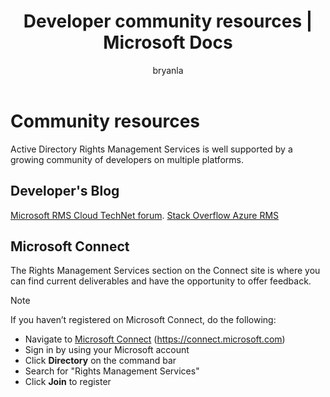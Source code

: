 ﻿---
# required metadata

title: Developer community resources | Microsoft Docs
description: Azure Information Protection is well supported by a growing community of developers on multiple platforms.
keywords:
author: bryanla
ms.author: bryanla
manager: barbkess
ms.date: 01/23/2017
ms.topic: conceptual
ms.service: information-protection
ms.assetid: e3bdaa6d-e8ca-421a-a429-553bfc54b78b
# optional metadata

#ROBOTS:
audience: developer
#ms.devlang:
ms.reviewer: shubhamp
ms.suite: ems
#ms.tgt_pltfrm:
#ms.custom:

---

# Community resources

Active Directory Rights Management Services is well supported by a growing community of developers on multiple platforms.

## Developer's Blog
[Microsoft RMS Cloud TechNet forum](https://social.technet.microsoft.com/Forums/en-US/home?forum=rmscloud).
[Stack Overflow Azure RMS](https://stackoverflow.com/search?q=Azure+RMS)

## Microsoft Connect
The Rights Management Services section on the Connect site is where you can find current deliverables and have the opportunity to offer feedback.

> [!NOTE]
>
>If you haven’t registered on Microsoft Connect, do the following:
>
>-   Navigate to [Microsoft Connect](https://connect.microsoft.com) (https://connect.microsoft.com)
>-   Sign in by using your Microsoft account
>-   Click **Directory** on the command bar
>-   Search for "Rights Management Services"
>-   Click **Join** to register
